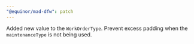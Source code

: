 ```yaml
---
"@equinor/mad-dfw": patch
---
```


Added new value to the `WorkOrderType`. Prevent excess padding when the `maintenanceType` is not
being used.
